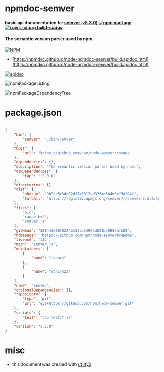# npmdoc-semver

#### basic api documentation for  [semver (v5.3.0)](https://github.com/npm/node-semver#readme)  [![npm package](https://img.shields.io/npm/v/npmdoc-semver.svg?style=flat-square)](https://www.npmjs.org/package/npmdoc-semver) [![travis-ci.org build-status](https://api.travis-ci.org/npmdoc/node-npmdoc-semver.svg)](https://travis-ci.org/npmdoc/node-npmdoc-semver)

#### The semantic version parser used by npm.

[![NPM](https://nodei.co/npm/semver.png?downloads=true&downloadRank=true&stars=true)](https://www.npmjs.com/package/semver)

- [https://npmdoc.github.io/node-npmdoc-semver/build/apidoc.html](https://npmdoc.github.io/node-npmdoc-semver/build/apidoc.html)

[![apidoc](https://npmdoc.github.io/node-npmdoc-semver/build/screenCapture.buildCi.browser.%252Ftmp%252Fbuild%252Fapidoc.html.png)](https://npmdoc.github.io/node-npmdoc-semver/build/apidoc.html)

![npmPackageListing](https://npmdoc.github.io/node-npmdoc-semver/build/screenCapture.npmPackageListing.svg)

![npmPackageDependencyTree](https://npmdoc.github.io/node-npmdoc-semver/build/screenCapture.npmPackageDependencyTree.svg)



# package.json

```json

{
    "bin": {
        "semver": "./bin/semver"
    },
    "bugs": {
        "url": "https://github.com/npm/node-semver/issues"
    },
    "dependencies": {},
    "description": "The semantic version parser used by npm.",
    "devDependencies": {
        "tap": "^2.0.0"
    },
    "directories": {},
    "dist": {
        "shasum": "9b2ce5d3de02d17c6012ad326aa6b4d0cf54f94f",
        "tarball": "https://registry.npmjs.org/semver/-/semver-5.3.0.tgz"
    },
    "files": [
        "bin",
        "range.bnf",
        "semver.js"
    ],
    "gitHead": "d21444a0658224b152ce54965d02dbe0856afb84",
    "homepage": "https://github.com/npm/node-semver#readme",
    "license": "ISC",
    "main": "semver.js",
    "maintainers": [
        {
            "name": "isaacs"
        },
        {
            "name": "othiym23"
        }
    ],
    "name": "semver",
    "optionalDependencies": {},
    "repository": {
        "type": "git",
        "url": "git+https://github.com/npm/node-semver.git"
    },
    "scripts": {
        "test": "tap test/*.js"
    },
    "version": "5.3.0"
}
```



# misc
- this document was created with [utility2](https://github.com/kaizhu256/node-utility2)
